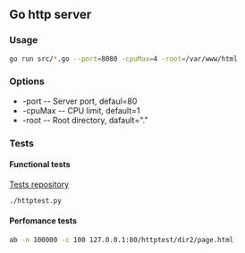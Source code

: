 ## Go http server

### Usage
```bash
go run src/*.go --port=8080 -cpuMax=4 -root=/var/www/html
```

### Options
* -port -- Server port, defaul=80
* -cpuMax -- CPU limit, default=1
* -root -- Root directory, dafault="."


### Tests

#### Functional tests

[Tests repository](https://github.com/init/http-test-suite)

```bash
./httptest.py
```

#### Perfomance tests

```bash
ab -n 100000 -c 100 127.0.0.1:80/httptest/dir2/page.html
```
